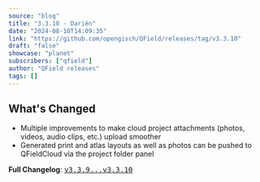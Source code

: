 ```yaml
---
source: "blog"
title: "3.3.10 - Darién"
date: "2024-08-10T14:09:35"
link: "https://github.com/opengisch/QField/releases/tag/v3.3.10"
draft: "false"
showcase: "planet"
subscribers: ["qfield"]
author: "QField releases"
tags: []
---
```


<h2>What's Changed</h2>
<ul>
<li>Multiple improvements to make cloud project attachments (photos, videos, audio clips, etc.) upload smoother</li>
<li>Generated print and atlas layouts as well as photos can be pushed to QFieldCloud via the project folder panel</li>
</ul>
<p><strong>Full Changelog</strong>: <a class="commit-link" href="https://github.com/opengisch/QField/compare/v3.3.9...v3.3.10"><tt>v3.3.9...v3.3.10</tt></a></p>
